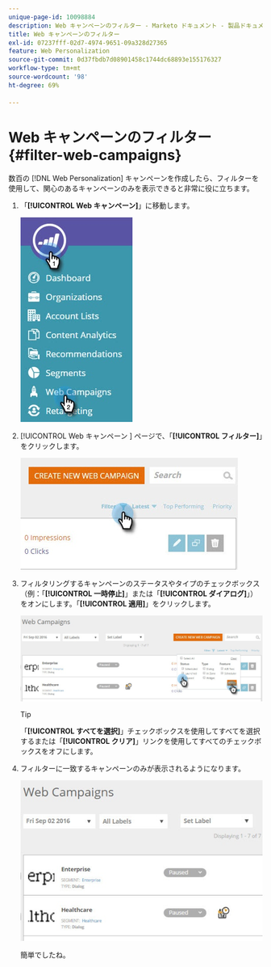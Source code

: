 ```yaml
---
unique-page-id: 10098884
description: Web キャンペーンのフィルター - Marketo ドキュメント - 製品ドキュメント
title: Web キャンペーンのフィルター
exl-id: 07237fff-02d7-4974-9651-09a328d27365
feature: Web Personalization
source-git-commit: 0d37fbdb7d08901458c1744dc68893e155176327
workflow-type: tm+mt
source-wordcount: '98'
ht-degree: 69%

---
```


# Web キャンペーンのフィルター {#filter-web-campaigns}

数百の [!DNL Web Personalization] キャンペーンを作成したら、フィルターを使用して、関心のあるキャンペーンのみを表示できると非常に役に立ちます。

1. 「**[!UICONTROL Web キャンペーン]**」に移動します。

   ![](assets/web-campaigns-hand-8.jpg)

1. [!UICONTROL Web キャンペーン &#x200B;] ページで、「**[!UICONTROL フィルター]**」をクリックします。

   ![](assets/web-campaigns-page-filter-hand.jpg)

1. フィルタリングするキャンペーンのステータスやタイプのチェックボックス（例：「**[!UICONTROL 一時停止]**」または「**[!UICONTROL ダイアログ]**」）をオンにします。「**[!UICONTROL 適用]**」をクリックします。

   ![](assets/web-campaigns-filters-hands.jpg)

   >[!TIP]
   >
   >「**[!UICONTROL すべてを選択]**」チェックボックスを使用してすべてを選択するまたは「**[!UICONTROL クリア]**」リンクを使用してすべてのチェックボックスをオフにします。

1. フィルターに一致するキャンペーンのみが表示されるようになります。

   ![](assets/web-campaigns-filter-only-paused.jpg)

   簡単でしたね。
